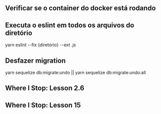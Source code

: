 ## Verificar se o container do docker está rodando

## Executa o eslint em todos os arquivos do diretório

yarn eslint --fix {diretório} --ext .js

## Desfazer migration

yarn sequelize db:migrate:undo || yarn sequelize db:migrate:undo:all

## Where I Stop: Lesson 2.6

## Where I Stop: Lesson 15
